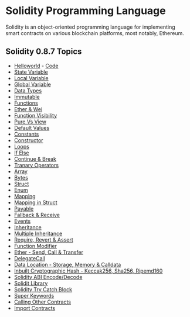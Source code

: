 # Solidity Programming Language

Solidity is an object-oriented programming language for implementing smart contracts on various blockchain platforms, most notably, Ethereum.

## Solidity 0.8.7 Topics

- [Helloworld](https://github.com/basant-karki/solidity-programming-language/blob/main/explainations/helloworld.md) - [Code](https://github.com/basant-karki/solidity-programming-language/blob/main/solidity-0.8.7/helloworld.sol)
- [State Variable]()
- [Local Variable]()
- [Global Variable]()
- [Data Types]()
- [Immutable]()
- [Functions]()
- [Ether & Wei]()
- [Function Visibility]()
- [Pure Vs View]()
- [Default Values]()
- [Constants]()
- [Constructor]()
- [Loops]()
- [If Else]()
- [Continue & Break]()
- [Tranary Operators]()
- [Array]()
- [Bytes]()
- [Struct]()
- [Enum]()
- [Mapping]()
- [Mapping in Struct]()
- [Payable]()
- [Fallback & Receive]()
- [Events]()
- [Inheritance]()
- [Multiple Inheritance]()
- [Require, Revert & Assert]()
- [Function Modifier]()
- [Ether - Send, Call & Transfer]()
- [DelegateCall]()
- [Data Location - Storage, Memory & Calldata]()
- [Inbuilt Cryptographic Hash - Keccak256, Sha256, Ripemd160]()
- [Solidity ABI Encode/Decode]()
- [Solidit Library]()
- [Solidity Try Catch Block]()
- [Super Keywords]()
- [Calling Other Contracts]()
- [Import Contracts]()
